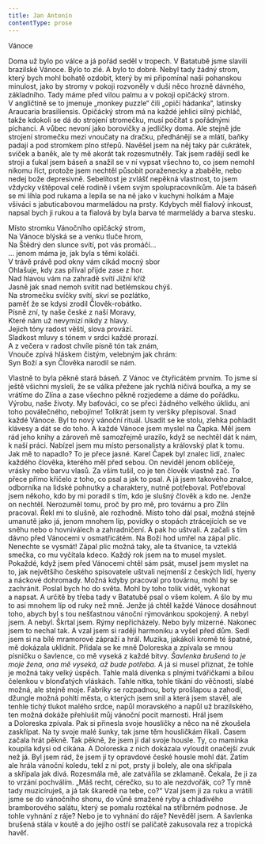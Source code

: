```yaml
---
title: Jan Antonín
contentType: prose
---
```


<section>

Vánoce

</section>

<section>

Doma už bylo po válce a já pořád seděl v tropech. V Batatubě jsme slavili brazilské Vánoce. Bylo to zlé. A bylo to dobré. Nebyl tady žádný strom, který bych mohl bohatě ozdobit, který by mi připomínal naši pohanskou minulost, jako by stromy v pokoji rozvoněly v duši něco hrozně dávného, základního. Tady máme před vilou palmu a v pokoji opičácký strom. V angličtině se to jmenuje „monkey puzzle“ čili „opičí hádanka“, latinsky Araucaria brasiliensis. Opičácký strom má na každé jehlici silný pichláč, takže kdokoli se dá do strojení stromečku, musí počítat s pořádnými píchanci. A vůbec nevoní jako borovičky a jedličky doma. Ale stejně jde strojení stromečku mezi vnoučaty na dračku, předhánějí se a mlátí, baňky padají a pod stromkem plno střepů. Navěšel jsem na něj taky pár cukrátek, svíček a baněk, ale ty mě akorát tak rozesmutněly. Tak jsem raději sedl ke stroji a ťukal jsem báseň a snažil se v ní vypsat všechno to, co jsem nemohl nikomu říct, protože jsem nechtěl působit poraženecky a zbaběle, nebo nedej bože depresivně. Sebelítost je zvlášť nepěkná vlastnost, to jsem vždycky vštěpoval celé rodině i všem svým spolupracovníkům. Ale ta báseň se mi líhla pod rukama a lepila se na ně jako v kuchyni holkám a Maje všiváci s jabuticabovou marmeládou na prsty. Kdybych měl fialový inkoust, napsal bych ji rukou a ta fialová by byla barva té marmelády a barva stesku.

</section>

<section>

Místo stromku Vánočního opičácký strom,  
Na Vánoce blýská se a venku tluče hrom,  
Na Štědrý den slunce svítí, pot vás promáčí…  
… jenom máma je, jak byla s těmi koláči.  
V trávě právě pod okny vám cikád mocný sbor  
Ohlašuje, kdy zas příval přijde zase z hor.  
Nad hlavou vám na zahradě svítí Jižní kříž  
Jasně jak snad nemoh svítit nad betlémskou chýš.  
Na stromečku svíčky svítí, skví se pozlátko,  
paměť že se kdysi zrodil Člověk-robátko.  
Písně zní, ty naše české z naší Moravy,  
Které nám už nevymizí nikdy z hlavy.  
Jejich tóny radost věští, slova provází.  
Sladkost mluvy s tónem v srdci každé prorazí.  
A z večera v radost chvíle písně tón tak znám,  
Vnouče zpívá hláskem čistým, velebným jak chrám:  
Syn Boží a syn Člověka narodil se nám.

</section>

<section>

Vlastně to byla pěkně stará báseň. Z Vánoc ve čtyřicátém prvním. To jsme si ještě všichni mysleli, že se válka přežene jak rychlá ničivá bouřka, a my se vrátíme do Zlína a zase všechno pěkně rozjedeme a dáme do pořádku. Výrobu, naše životy. My baťováci, co se přeci žádného velkého úklidu, ani toho poválečného, nebojíme! Tolikrát jsem ty veršíky přepisoval. Snad každé Vánoce. Byl to nový vánoční rituál. Usadit se ke stolu, zlehka pohladit klávesy a dát se do toho. A každé Vánoce jsem myslel na Čapka. Měl jsem rád jeho knihy a zároveň mě samozřejmě urazilo, když se nechtěl dát k nám, k naší práci. Nabízel jsem mu místo personalisty a královský plat k tomu. Jak mě to napadlo? To je přece jasné. Karel Čapek byl znalec lidí, znalec každého člověka, kterého měl před sebou. On neviděl jenom obličeje, vrásky nebo barvu vlasů. Za vším tušil, co je ten člověk vlastně zač. To přece přímo křičelo z toho, co psal a jak to psal. A já jsem takového znalce, odborníka na lidské pohnutky a charaktery, nutně potřeboval. Potřeboval jsem někoho, kdo by mi poradil s tím, kdo je slušný člověk a kdo ne. Jenže on nechtěl. Nerozuměl tomu, proč by pro mě, pro továrnu a pro Zlín pracoval. Řekl mi to slušně, ale rozhodně. Místo toho dál psal, možná stejně umanutě jako já, jenom mnohem líp, povídky o stopách ztrácejících se ve sněhu nebo o hovniválech a zahradničení. A pak ho uštvali. A začali s tím dávno před Vánocemi v osmatřicátém. Na Boží hod umřel na zápal plic. Nenechte se vysmát! Zápal plic možná taky, ale ta štvanice, ta vzteklá smečka, co mu vyčítala kdeco. Každý rok jsem na to musel myslet. Pokaždé, když jsem před Vánocemi chtěl sám psát, musel jsem myslet na to, jak největšího českého spisovatele uštvali nejmenší z českých lidí, hyeny a náckové dohromady. Možná kdyby pracoval pro továrnu, mohl by se zachránit. Poslal bych ho do světa. Mohl by toho tolik vidět, vykonat a napsat. A určitě by třeba tady v Batatubě psal o všem kolem. A šlo by mu to asi mnohem líp od ruky než mně. Jenže já chtěl každé Vánoce dosáhnout toho, abych byl s tou nešťastnou vánoční rýmovánkou spokojený. A nebyl jsem. A nebyl. Škrtal jsem. Rýmy nepřicházely. Nebo byly mizerné. Nakonec jsem to nechal tak. A vzal jsem si raději harmoniku a vyšel před dům. Sedl jsem si na bílé mramorové zápraží a hrál. Muzika, jakákoli kromě té špatné, mě dokázala uklidnit. Přidala se ke mně Doloreska a zpívala se mnou písničku o šavlence, co mě vyseká z každé bitvy. _Šavlenka brušená to je moje žena, ona mě vyseká, až bude potřeba._ A já si musel přiznat, že tohle je možná taky velký úspěch. Tahle malá dívenka s plnými tvářičkami a bílou čelenkou v blonďatých vláskách. Tahle nitka, tohle tikání do věčnosti, slabé možná, ale stejně moje. Fabriky se rozpadnou, boty prošlapou a zahodí, džungle možná pohltí města, o kterých jsem snil a která jsem stavěl, ale tenhle tichý tlukot malého srdce, napůl moravského a napůl už brazilského, ten možná dokáže přehlušit můj vánoční pocit marnosti. Hrál jsem a Doloreska zpívala. Pak si přinesla svoje housličky a něco na ně zkoušela zaskřípat. Na ty svoje malé šunky, tak jsme těm housličkám říkali. Časem začala hrát pěkně. Tak pěkně, že jsem jí dal svoje housle. Ty, co maminka koupila kdysi od cikána. A Doloreska z nich dokázala vyloudit onačejší zvuk než já. Byl jsem rád, že jsem jí ty opravdové české housle mohl dát. Zatím ale hrála vánoční koledu, tekl z ní pot, prsty ji bolely, ale ona skřípala a skřípala jak divá. Rozesmála mě, ale zatvářila se zklamaně. Čekala, že ji za to vrzání pochválím. „Máš recht, cérečko, su to ale nezdvořák, co? Ty mně tady muzicíruješ, a já tak škaredě na tebe, co?“ Vzal jsem ji za ruku a vrátili jsme se do vánočního shonu, do vůně smažené ryby a chladivého bramborového salátu, který se pomalu roztékal na stříbrném podnose. Je tohle vyhnání z ráje? Nebo je to vyhnání do ráje? Nevěděl jsem. A šavlenka brušená stála v koutě a do jejího ostří se paličatě zakusovala rez a tropická havěť.

</section>
